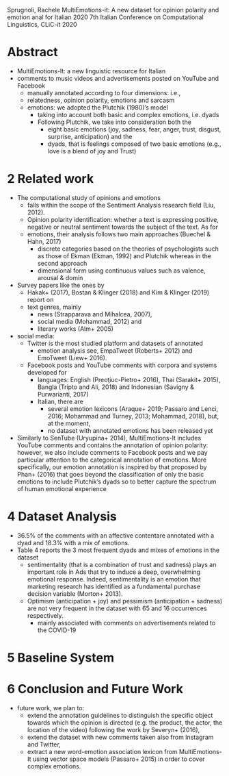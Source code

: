 Sprugnoli, Rachele
MultiEmotions-it: A new dataset for opinion polarity and emotion anal for Italian
2020 7th Italian Conference on Computational Linguistics, CLiC-it 2020

# Abstract

* MultiEmotions-It: a new linguistic resource for Italian
* comments to music videos and advertisements posted on YouTube and Facebook
  * manually annotated according to four dimensions: i.e.,
  * relatedness, opinion polarity, emotions and sarcasm
  * emotions: we adopted the Plutchik (1980)’s model
    * taking into account both basic and complex emotions, i.e. dyads
    * Following Plutchik, we take into consideration both the
      * eight basic emotions (joy, sadness, fear, anger, trust, disgust,
        surprise, anticipation) and the
      * dyads, that is feelings composed of two basic emotions
        (e.g., love is a blend of joy and Trust)

# 2 Related work

* The computational study of opinions and emotions
  * falls within the scope of the Sentiment Analysis research field (Liu, 2012).
  * Opinion polarity identification: whether a text is expressing positive,
    negative or neutral sentiment towards the subject of the text. As for
  * emotions, their analysis follows two main approaches (Buechel & Hahn, 2017)
    * discrete categories based on the theories of psychologists such as those
      of Ekman (Ekman, 1992) and Plutchik whereas in the second approach
    * dimensional form using continuous values such as valence, arousal & domin
* Survey papers like the ones by
  * Hakak+ (2017), Bostan & Klinger (2018) and Kim & Klinger (2019) report on
  * text genres, mainly
    * news (Strapparava and Mihalcea, 2007),
    * social media (Mohammad, 2012) and
    * literary works (Alm+ 2005)
* social media:
  * Twitter is the most studied platform and datasets of annotated
    * emotion analysis see, EmpaTweet (Roberts+ 2012) and EmoTweet (Liew+ 2016).
  * Facebook posts and YouTube comments with corpora and systems developed for
    * languages: English (Preoţiuc-Pietro+ 2016), Thai (Sarakit+ 2015),
      Bangla (Tripto and Ali, 2018) and Indonesian (Savigny & Purwarianti, 2017)
    * Italian, there are
      * several emotion lexicons (Araque+ 2019; Passaro and Lenci, 2016;
        Mohammad and Turney, 2013; Mohammad, 2018), but, at the moment,
      * no dataset with annotated emotions has been released yet
* Similarly to SenTube (Uryupina+ 2014), MultiEmotions-It includes YouTube
  comments and contains the annotation of opinion polarity: however, we also
  include comments to Facebook posts and we pay particular attention to the
  categorical annotation of emotions. More specifically, our emotion annotation
  is inspired by that proposed by Phan+ (2016) that goes beyond the
  classification of only the basic emotions to include Plutchik’s dyads so to
  better capture the spectrum of human emotional experience

# 4 Dataset Analysis

* 36.5% of the comments with an affective contentare annotated with a dyad and
  18.3% with a mix of emotions.
* Table 4 reports the 3 most frequent dyads and mixes of emotions in the dataset
  * sentimentality (that is a combination of trust and sadness) plays an
    important role in Ads that try to induce a deep, overwhelming emotional
    response. Indeed, sentimentality is an emotion that marketing research has
    identified as a fundamental purchase decision variable (Morton+ 2013).
  * Optimism (anticipation + joy) and pessimism (anticipation + sadness) are not
    very frequent in the dataset with 65 and 16 occurrences respectively.
    * mainly associated with comments on advertisements related to the COVID-19

# 5 Baseline System

# 6 Conclusion and Future Work

* future work, we plan to:
  * extend the annotation guidelines to distinguish the specific object towards
    which the opinion is directed (e.g. the product, the actor, the location of
    the video) following the work by Severyn+  (2016),
  * extend the dataset with new comments taken also from Instagram and Twitter,
  * extract a new word-emotion association lexicon from MultiEmotions-It using
    vector space models (Passaro+ 2015) in order to cover complex emotions.
